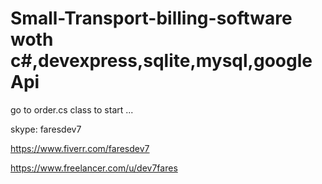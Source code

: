 # Small-Transport-billing-software woth c#,devexpress,sqlite,mysql,google Api

go to order.cs class to start ...

skype: faresdev7

https://www.fiverr.com/faresdev7

https://www.freelancer.com/u/dev7fares
